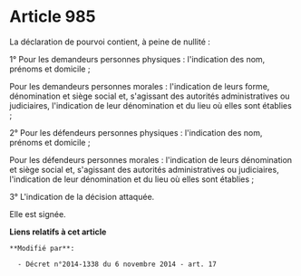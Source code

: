 # Article 985

La déclaration de pourvoi contient, à peine de nullité :

1° Pour les demandeurs personnes physiques : l'indication des nom, prénoms et domicile ;

Pour les demandeurs personnes morales : l'indication de leurs forme, dénomination et siège social et, s'agissant des
autorités administratives ou judiciaires, l'indication de leur dénomination et du lieu où elles sont établies ;

2° Pour les défendeurs personnes physiques : l'indication des nom, prénoms et domicile ;

Pour les défendeurs personnes morales : l'indication de leurs dénomination et siège social et, s'agissant des autorités
administratives ou judiciaires, l'indication de leur dénomination et du lieu où elles sont établies ;

3° L'indication de la décision attaquée.

Elle est signée.

**Liens relatifs à cet article**

	**Modifié par**:

	  - Décret n°2014-1338 du 6 novembre 2014 - art. 17
